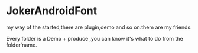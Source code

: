 JokerAndroidFont
============

my way of the started,there are plugin,demo and so on.them are my friends.

Every folder is a Demo + produce ,you can know it's what to do from the folder'name.